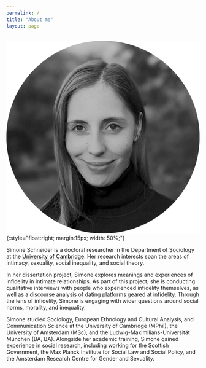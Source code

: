 ```yaml
---
permalink: /
title: "About me"
layout: page
---
```


![Simone Schneider](Schneider_photo_bw.png){:style="float:right; margin:15px; width: 50%;"}

Simone Schneider is a doctoral researcher in the Department of Sociology at the <a href="https://https://research.sociology.cam.ac.uk/profile/simone-schneider-2022" style="color: black; text-decoration: underline;text-decoration-style: dotted;">University of Cambridge</a>. Her research interests span the areas of intimacy, sexuality, social inequality, and social theory.

In her dissertation project, Simone explores meanings and experiences of infidelity in intimate relationships. As part of this project, she is conducting qualitative interviews with people who experienced infidelity themselves, as well as a discourse analysis of dating platforms geared at infidelity. Through the lens of infidelity, Simone is engaging with wider questions around social norms, morality, and inequality.

Simone studied Sociology, European Ethnology and Cultural Analysis, and Communication Science at the University of Cambridge (MPhil), the University of Amsterdam (MSc), and the Ludwig-Maximilians-Universität München (BA, BA). Alongside her academic training, Simone gained experience in social research, including working for the Scottish Government, the Max Planck Institute for Social Law and Social Policy, and the Amsterdam Research Centre for Gender and Sexuality.


